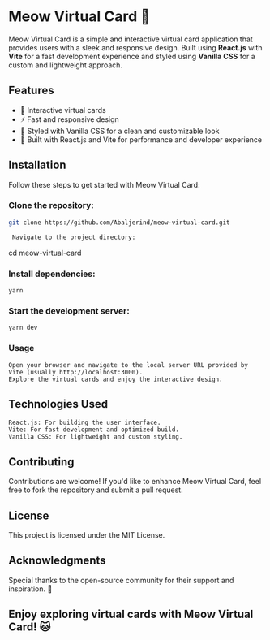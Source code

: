 # Meow Virtual Card 🐾

Meow Virtual Card is a simple and interactive virtual card application that provides users with a sleek and responsive design. Built using **React.js** with **Vite** for a fast development experience and styled using **Vanilla CSS** for a custom and lightweight approach.

## Features

- 🐾 Interactive virtual cards
- ⚡ Fast and responsive design
- 🎨 Styled with Vanilla CSS for a clean and customizable look
- 🚀 Built with React.js and Vite for performance and developer experience

## Installation

Follow these steps to get started with Meow Virtual Card:

### Clone the repository:

```bash
git clone https://github.com/Abaljerind/meow-virtual-card.git

 Navigate to the project directory:
```

cd meow-virtual-card

### Install dependencies:

    yarn

### Start the development server:

    yarn dev

### Usage

    Open your browser and navigate to the local server URL provided by Vite (usually http://localhost:3000).
    Explore the virtual cards and enjoy the interactive design.

## Technologies Used

    React.js: For building the user interface.
    Vite: For fast development and optimized build.
    Vanilla CSS: For lightweight and custom styling.

## Contributing

Contributions are welcome! If you'd like to enhance Meow Virtual Card, feel free to fork the repository and submit a pull request.

## License

This project is licensed under the MIT License.

## Acknowledgments

Special thanks to the open-source community for their support and inspiration. 💖

## Enjoy exploring virtual cards with Meow Virtual Card! 🐱
